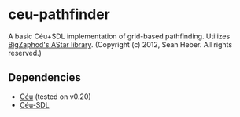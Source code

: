 # ceu-pathfinder

A basic Céu+SDL implementation of grid-based pathfinding.
Utilizes [BigZaphod's AStar library](https://github.com/BigZaphod/AStar). (Copyright (c) 2012, Sean Heber. All rights reserved.)

## Dependencies

 * [Céu](https://github.com/fsantanna/ceu) (tested on v0.20)
 * [Céu-SDL](https://github.com/fsantanna/ceu-sdl)
